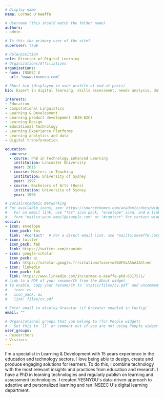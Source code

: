 ```yaml
---
# Display name
name: Cormac O'Keeffe

# Username (this should match the folder name)
authors:
- admin

# Is this the primary user of the site?
superuser: true

# Role/position
role: Director of Digital Learning
# Organizations/Affiliations
organizations:
- name: INSEEC U
  url: "wwww.inseecu.com"

# Short bio (displayed in user profile at end of posts)
bio: Expert in digital learning, skills assessment, needs analysis, data analysis, & learning analytics, product design and innovation.

interests:
- Education
- Computational Linguistics
- Learning & Development
- Learning product development (B2B-B2C)
- Learning Design
- Educational technology
- Learning Experience Platforms
- Learning analytics and data
- Digital transformation 

education:
  courses:
  - course: PhD in Technology Enhanced Learning
    institution: Lancaster University
    year: 2015
  - course: Masters in Teaching
    institution: University of Sydney
    year: 1997
  - course: Bachelors of Arts (Hons)
    institution: University of Sydney
    year: 1995

# Social/Academic Networking
# For available icons, see: https://sourcethemes.com/academic/docs/widgets/#icons
#   For an email link, use "fas" icon pack, "envelope" icon, and a link in the
#   form "mailto:your-email@example.com" or "#contact" for contact widget.
social:
- icon: envelope
  icon_pack: fas
  link: '#contact'  # For a direct email link, use "mailto:okeeffe.cormac@gmail.com".
- icon: twitter
  icon_pack: fab
  link: https://twitter.com/ocaoimh
- icon: google-scholar
  icon_pack: ai
  link: https://scholar.google.fr/citations?user=w9SUFXsAAAAJ&hl=en
- icon: linkedin
  icon_pack: fab
  link: https://www.linkedin.com/in/cormac-o-keeffe-phd-6317571/
# Link to a PDF of your resume/CV from the About widget.
# To enable, copy your resume/CV to `static/files/cv.pdf` and uncomment the lines below.  
# - icon: cv
#   icon_pack: ai
#   link: files/cv.pdf

# Enter email to display Gravatar (if Gravatar enabled in Config)
email: ""
  
# Organizational groups that you belong to (for People widget)
#   Set this to `[]` or comment out if you are not using People widget.  
user_groups:
- Researchers
- Visitors
---
```


I'm a specialist in Learning & Development with 15 years experience in the education and technology sectors. I love being able to design, create and produce engaging solutions for learners. To do this, I combine technology with the most relevant insights and practices from education and research.  I have a PhD in learning technologies and regularly publish on learning and assessment technologies. I created  YESNYOU's data-driven approach to adaptive and personalized learning and ran INSEEC U's digital learning department. 



 
